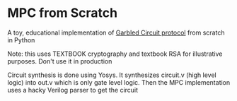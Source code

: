 # MPC from Scratch

A toy, educational implementation of [Garbled Circuit protocol](https://en.wikipedia.org/wiki/Garbled_circuit) from scratch in Python

Note: this uses TEXTBOOK cryptography and textbook RSA for illustrative purposes. Don't use it in production

Circuit synthesis is done using Yosys. It synthesizes circuit.v (high level logic) into out.v which is only gate level logic. Then the MPC implementation uses a hacky Verilog parser to get the circuit
